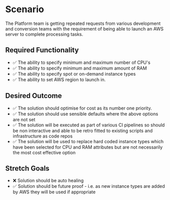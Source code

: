 # Scenario

The Platform team is getting repeated requests from various development and conversion teams with the requirement of being able to launch an AWS server to complete processing tasks.

## Required Functionality

- ✅ The ability to specify minimum and maximum number of CPU's
- ✅ The ability to specify minimum and maximum amount of RAM
- ✅ The ability to specify spot or on-demand instance types
- ✅ The ability to set AWS region to launch in.

## Desired Outcome

- ✅ The solution should optimise for cost as its number one priority.
- ✅ The solution should use sensible defaults where the above options are not set
- ✅ The solution will be executed as part of various CI pipelines so should be non interactive and able to be retro fitted to existing scripts and infrastructure as code repos
- ✅ The solution will be used to replace hard coded instance types which have been selected for CPU and RAM attributes but are not necessarily the most cost effective option

## Stretch Goals

- ❌ Solution should be auto healing
- ✅ Solution should be future proof - i.e. as new instance types are added by AWS they will be used if appropriate